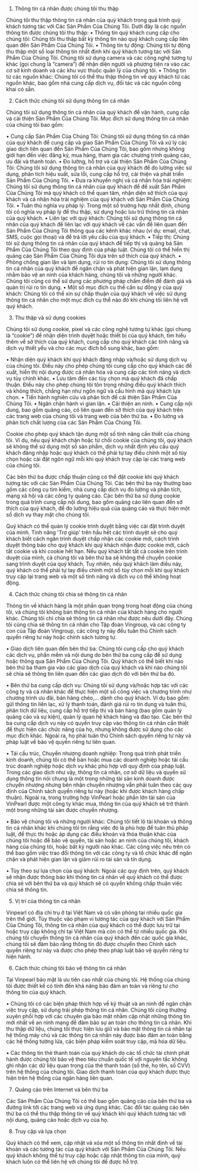 1. Thông tin cá nhân được chúng tôi thu thập

Chúng tôi thu thập thông tin cá nhân của quý khách trong quá trình quý khách tương tác với Các Sản Phẩm Của Chúng Tôi.
Dưới đây là các nguồn thông tin được chúng tôi thu thập:
•    Thông tin quý khách cung cấp cho chúng tôi: Chúng tôi thu thập bất kỳ thông tin nào quý khách cung cấp liên quan đến Sản Phẩm Của Chúng Tôi. 
•    Thông tin tự động: Chúng tôi tự động thu thập một số loại thông tin nhất định khi quý khách tương tác với Sản Phẩm Của Chúng Tôi. Chúng tôi sử dụng camera và các công nghệ tương tự khác (gọi chung là “camera”) để nhận diện người và phương tiện ra vào các cơ sở kinh doanh và các khu vực thuộc quản lý của chúng tôi.
•    Thông tin từ các nguồn khác: Chúng tôi có thể thu thập thông tin về quý khách từ các nguồn khác, bao gồm nhà cung cấp dịch vụ, đối tác và các nguồn công khai có sẵn. 

2. Cách thức chúng tôi sử dụng thông tin cá nhân

Chúng tôi sử dụng thông tin cá nhân của quý khách để vận hành, cung cấp và cải thiện Sản Phẩm Của Chúng Tôi. Mục đích sử dụng thông tin cá nhân của chúng tôi bao gồm: 

•    Cung cấp Sản Phẩm Của Chúng Tôi: Chúng tôi sử dụng thông tin cá nhân của quý khách để cung cấp và giao Sản Phẩm Của Chúng Tôi và xử lý các giao dịch liên quan đến Sản Phẩm Của Chúng Tôi, bao gồm nhưng không giới hạn đến việc đăng ký, mua hàng, tham gia các chương trình quảng cáo, ưu đãi và thanh toán.
•    Đo lường, hỗ trợ và cải thiện Sản Phẩm Của Chúng Tôi: Chúng tôi sử dụng thông tin cá nhân của quý khách để đo lường việc sử dụng, phân tích hiệu suất, sửa lỗi, cung cấp hỗ trợ, cải thiện và phát triển Sản Phẩm Của Chúng Tôi.
•    Đưa ra khuyến nghị và cá nhân hóa trải nghiệm: Chúng tôi sử dụng thông tin cá nhân của quý khách để đề xuất Sản Phẩm Của Chúng Tôi mà quý khách có thể quan tâm, nhận diện sở thích của quý khách và cá nhân hóa trải nghiệm của quý khách với Sản Phẩm Của Chúng Tôi.
•    Tuân thủ nghĩa vụ pháp lý: Trong một số trường hợp nhất định, chúng tôi có nghĩa vụ pháp lý để thu thập, sử dụng hoặc lưu trữ thông tin cá nhân của quý khách. 
•    Liên lạc với quý khách: Chúng tôi sử dụng thông tin cá nhân của quý khách để liên lạc với quý khách về các vấn đề liên quan đến Sản Phẩm Của Chúng Tôi thông qua các kênh khác nhau (ví dụ: email, chat, SMS, cuộc gọi thoại) và để trả lời yêu cầu của quý khách.
•    Tiếp thị: Chúng tôi sử dụng thông tin cá nhân của quý khách để tiếp thị và quảng bá Sản Phẩm Của Chúng Tôi theo quy định của pháp luật. Chúng tôi có thể hiển thị quảng cáo Sản Phẩm Của Chúng Tôi dựa trên sở thích của quý khách. 
•    Phòng chống gian lận và lạm dụng, rủi ro tín dụng: Chúng tôi sử dụng thông tin cá nhân của quý khách để ngăn chặn và phát hiện gian lận, lạm dụng nhằm bảo vệ an ninh của khách hàng, chúng tôi và những người khác. Chúng tôi cũng có thể sử dụng các phương pháp chấm điểm để đánh giá và quản trị rủi ro tín dụng.
•    Một số mục đích cụ thể cần sự đồng ý của quý khách: Chúng tôi có thể xin sự chấp thuận của quý khách về việc sử dụng thông tin cá nhân cho một mục đích cụ thể nào đó khi chúng tôi liên hệ với quý khách.

3. Thu thập và sử dụng cookies 

Chúng tôi sử dụng cookie, pixel và các công nghệ tương tự khác (gọi chung là “cookie”) để nhận diện trình duyệt hoặc thiết bị của quý khách, tìm hiểu thêm về sở thích của quý khách, cung cấp cho quý khách các tính năng và dịch vụ thiết yếu và cho các mục đích bổ sung khác, bao gồm:

•    Nhận diện quý khách khi quý khách đăng nhập và/hoặc sử dụng dịch vụ của chúng tôi. Điều này cho phép chúng tôi cung cấp cho quý khách các đề xuất, hiển thị nội dung được cá nhân hóa và cung cấp các tính năng và dịch vụ tùy chỉnh khác.
•   Lưu tâm đến các tùy chọn mà quý khách đã chấp thuận. Điều này cho phép chúng tôi tôn trọng những điều quý khách thích và không thích, chẳng hạn như ngôn ngữ và cấu hình mà quý khách lựa chọn. 
•    Tiến hành nghiên cứu và phân tích để cải thiện Sản Phẩm Của Chúng Tôi.
•    Ngăn chặn hành vi gian lận.
•    Cải thiện an ninh.
•   Cung cấp nội dung, bao gồm quảng cáo, có liên quan đến sở thích của quý khách trên các trang web của chúng tôi và trang web của bên thứ ba.
•    Đo lường và phân tích chất lượng của các Sản Phẩm Của Chúng Tôi.

Cookie cho phép quý khách tận dụng một số tính năng cần thiết của chúng tôi. Ví dụ, nếu quý khách chặn hoặc từ chối cookie của chúng tôi, quý khách sẽ không thể sử dụng một số sản phẩm, dịch vụ nhất định yêu cầu quý khách đăng nhập hoặc quý khách có thể phải tự tay điều chỉnh một số tùy chọn hoặc cài đặt ngôn ngữ mỗi khi quý khách truy cập lại các trang web của chúng tôi.

Các bên thứ ba được chấp thuận cũng có thể đặt cookie khi quý khách tương tác với các Sản Phẩm Của Chúng Tôi. Các bên thứ ba này thường bao gồm các công cụ tìm kiếm, nhà cung cấp dịch vụ đo lường và phân tích, mạng xã hội và các công ty quảng cáo. Các bên thứ ba sử dụng cookie trong quá trình cung cấp nội dung, bao gồm quảng cáo liên quan đến sở thích của quý khách, để đo lường hiệu quả của quảng cáo và thực hiện một số dịch vụ thay mặt cho chúng tôi. 

Quý khách có thể quản lý cookie trình duyệt bằng việc cài đặt trình duyệt của mình. Tính năng 'Trợ giúp' trên hầu hết các trình duyệt sẽ cho quý khách biết cách ngăn trình duyệt chấp nhận các cookie mới, cách trình duyệt thông báo cho quý khách khi quý khách nhận được cookie mới, cách tắt cookie và khi cookie hết hạn. Nếu quý khách tắt tất cả cookie trên trình duyệt của mình, cả chúng tôi và bên thứ ba sẽ không thể chuyển cookie sang trình duyệt của quý khách. Tuy nhiên, nếu quý khách làm điều này, quý khách có thể phải tự tay điều chỉnh một số tùy chọn mỗi khi quý khách truy cập lại trang web và một số tính năng và dịch vụ có thể không hoạt động.

4. Cách thức chúng tôi chia sẻ thông tin cá nhân 

Thông tin về khách hàng là một phần quan trọng trong hoạt động của chúng tôi, và chúng tôi không bán thông tin cá nhân của khách hàng cho người khác. Chúng tôi chỉ chia sẻ thông tin cá nhân như được nêu dưới đây. Chúng tôi cũng chia sẻ thông tin cá nhân cho Tập đoàn Vingroup, và các công ty con của Tập đoàn Vingroup, các công ty này đều tuân thủ Chính sách quyền riêng tư này hoặc chính sách tương tự.

•    Giao dịch liên quan đến bên thứ ba: Chúng tôi cung cấp cho quý khách các dịch vụ, phần mềm và nội dung do bên thứ ba cung cấp để sử dụng hoặc thông qua Sản Phẩm Của Chúng Tôi. Quý khách có thể biết khi nào bên thứ ba tham gia vào các giao dịch của quý khách và khi nào chúng tôi sẽ chia sẻ thông tin liên quan đến các giao dịch đó với bên thứ ba đó. 

•    Bên thứ ba cung cấp dịch vụ: Chúng tôi sử dụng và/hoặc hợp tác với các công ty và cá nhân khác để thực hiện một số công việc và chương trình như chương trình ưu đãi, bán hàng chéo,... dành cho quý khách. Ví dụ bao gồm: gửi thông tin liên lạc, xử lý thanh toán, đánh giá rủi ro tín dụng và tuân thủ, phân tích dữ liệu, cung cấp hỗ trợ tiếp thị và bán hàng (bao gồm quản lý quảng cáo và sự kiện), quản lý quan hệ khách hàng và đào tạo. Các bên thứ ba cung cấp dịch vụ này có quyền truy cập vào thông tin cá nhân cần thiết để thực hiện các chức năng của họ, nhưng không được sử dụng cho các mục đích khác. Ngoài ra, họ phải tuân thủ Chính sách quyền riêng tư này và pháp luật về bảo vệ quyền riêng tư liên quan.

•    Tái cấu trúc, Chuyển nhượng doanh nghiệp: Trong quá trình phát triển kinh doanh, chúng tôi có thể bán hoặc mua các doanh nghiệp hoặc tái cấu trúc doanh nghiệp hoặc dịch vụ khác phù hợp với quy định của pháp luật. Trong các giao dịch như vậy, thông tin cá nhân, cơ sở dữ liệu và quyền sử dụng thông tin nói chung là một trong những tài sản kinh doanh được chuyển nhượng nhưng bên nhận chuyển nhượng vẫn phải tuân theo các quy định của Chính sách quyền riêng tư này (hoặc khi được khách hàng chấp thuận). Ngoài ra, trong trường hợp VinPearl hoặc phần lớn tài sản của VinPearl được một công ty khác mua, thông tin của quý khách sẽ trở thành một trong những tài sản được chuyển nhượng.

•    Bảo vệ chúng tôi và những người khác: Chúng tôi tiết lộ tài khoản và thông tin cá nhân khác khi chúng tôi tin rằng việc đó là phù hợp để tuân thủ pháp luật, để thực thi hoặc áp dụng các điều khoản và thỏa thuận khác của chúng tôi hoặc để bảo vệ quyền, tài sản hoặc an ninh của chúng tôi, khách hàng của chúng tôi, hoặc bất kỳ người nào khác. Các công việc nêu trên có thể bao gồm việc trao đổi thông tin với các công ty và tổ chức khác để ngăn chặn và phát hiện gian lận và giảm rủi ro tài sản và tín dụng.

•    Tùy theo sự lựa chọn của quý khách: Ngoài các quy định trên, quý khách sẽ nhận được thông báo khi thông tin cá nhân về quý khách có thể được chia sẻ với bên thứ ba và quý khách sẽ có quyền không chấp thuận việc chia sẻ thông tin.

5. Vị trí của thông tin cá nhân

Vinpearl có địa chỉ trụ ở tại Việt Nam và có văn phòng tại nhiều quốc gia trên thế giới. Tùy thuộc vào phạm vi tương tác của quý khách với Sản Phẩm Của Chúng Tôi, thông tin cá nhân của quý khách có thể được lưu trữ tại hoặc truy cập không chỉ tại Việt Nam mà còn có thể từ nhiều quốc gia. Khi chúng tôi chuyển thông tin cá nhân của quý khách đến các quốc gia khác, chúng tôi sẽ đảm bảo rằng thông tin đó được chuyển theo Chính sách quyền riêng tư này và được cho phép theo pháp luật bảo vệ quyền riêng tư hiện hành. 

6. Cách thức chúng tôi bảo vệ thông tin cá nhân 

Tại Vinpearl bảo mật là ưu tiên cao nhất của chúng tôi. Hệ thống của chúng tôi được thiết kế có tính đến khả năng bảo đảm an toàn và riêng tư cho thông tin của quý khách.

•    Chúng tôi có các biện pháp thích hợp về kỹ thuật và an ninh để ngăn chặn việc truy cập, sử dụng trái phép thông tin cá nhân. Chúng tôi cũng thường xuyên phối hợp với các chuyên gia bảo mật nhằm cập nhật những thông tin mới nhất về an ninh mạng để đảm bảo sự an toàn cho thông tin cá nhân. Khi thu thập dữ liệu, chúng tôi thực hiện lưu giữ và bảo mật thông tin cá nhân tại hệ thống máy chủ và các thông tin cá nhân này được bảo đảm an toàn bằng các hệ thống tường lửa, các biện pháp kiểm soát truy cập, mã hóa dữ liệu.

•    Các thông tin thẻ thanh toán của quý khách do các tổ chức tài chính phát hành được chúng tôi bảo vệ theo tiêu chuẩn quốc tế với nguyên tắc không ghi nhận các dữ liệu quan trọng của thẻ thanh toán (số thẻ, họ tên, số CVV) trên hệ thống của chúng tôi. Giao dịch thanh toán của quý khách được thực hiện trên hệ thống của ngân hàng liên quan.

7. Quảng cáo trên Internet và bên thứ ba

Các Sản Phẩm Của Chúng Tôi có thể bao gồm quảng cáo của bên thứ ba và đường link tới các trang web và ứng dụng khác. Các đối tác quảng cáo bên thứ ba có thể thu thập thông tin về quý khách khi quý khách tương tác với nội dung, quảng cáo hoặc dịch vụ của họ. 

8. Truy cập và lựa chọn

Quý khách có thể xem, cập nhật và xóa một số thông tin nhất định về tài khoản và các tương tác của quý khách với Sản Phẩm Của Chúng Tôi. Nếu quý khách không thể tự truy cập hoặc cập nhật thông tin của mình, quý khách luôn có thể liên hệ với chúng tôi để được hỗ trợ.
